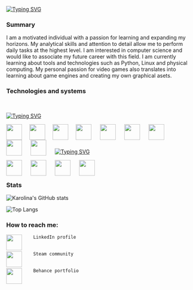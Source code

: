 
<!-- <p align="center">
  <img width="300" height="300" src="https://user-images.githubusercontent.com/68974023/208530672-9149f879-4404-4a70-9a2c-4a17f8c02a22.png">
</p> -->
  



[![Typing SVG](https://readme-typing-svg.demolab.com?font=consolas&weight=500&size=60&pause=1000&color=000000AA&background=7BA1F100&center=true&vCenter=true&width=435&lines=Karolina+Sas)](https://git.io/typing-svg)

<h3> Summary </h3>


I am a motivated individual with a passion for learning and expanding my horizons. 
My analytical skills and attention to detail allow me to perform daily tasks at the highest level. 
I am interested in computer science and would like to associate my future career with this field.
I am currently learning about tools and technologies such as Python, Linux and physical computing. 
My personal passion for video games also translates into learning about game engines and creating my own graphical asets.

<h3> Technologies and systems </h3><br />

[![Typing SVG](https://readme-typing-svg.demolab.com?font=consolas&weight=500&pause=1000&color=7BA1F1&center=true&vCenter=true&width=435&lines=Operating+systems)](https://git.io/typing-svg)

<p align="center">
<img align="left" img height="42" width="42" style="margin-right: 20px;" src="https://cdn.simpleicons.org/Linux/E582D8" /> 
<img align="left" img height="42" width="42" style="margin-right: 20px;" src="https://cdn.simpleicons.org/Windows/E582D8" /> 
<img align="left" img height="42" width="42" style="margin-right: 20px;"  src="https://cdn.simpleicons.org/Raspberrypi/E582D8" />
<img align="left" img height="42" width="42" style="padding-right:20px;"  src="https://cdn.simpleicons.org/Python/E582D8" />
<img align="left" img height="42" width="42" style="padding-right:20px;"  src="https://cdn.simpleicons.org/mySQL/E582D8" />
<img align="left" img height="42" width="42" style="padding-right:20px;"  src="https://cdn.simpleicons.org/CSS3/E582D8" />
<img align="left" img height="42" width="42" style="padding-right:20px;"  src="https://cdn.simpleicons.org/HTML5/E582D8" />
<img align="left" img height="42" width="42" style="padding-right:20px;"  src="https://cdn.simpleicons.org/Wireshark/E582D8" />
<img align="left" img height="42" width="42" style="padding-right:20px;"  src="https://cdn.simpleicons.org/Unity/E582D8" />
 </p>



<br /><br />
<br />



[![Typing SVG](https://readme-typing-svg.demolab.com?font=consolas&weight=500&pause=1000&color=7BA1F1&center=true&vCenter=true&width=435&lines=Python+HTML+CSS)](https://git.io/typing-svg)

<img align="left" img height="42" width="42" style="padding-right:20px;"  src="https://cdn.simpleicons.org/Python/E582D8" />
<img align="left" img height="42" width="42" style="padding-right:20px;"  src="https://cdn.simpleicons.org/mySQL/E582D8" />
<img align="left" img height="42" width="42" style="padding-right:20px;"  src="https://cdn.simpleicons.org/CSS3/E582D8" />
<img align="left" img height="42" width="42" style="padding-right:20px;"  src="https://cdn.simpleicons.org/HTML5/E582D8" />

<br />
  
<br />
 <h3>Stats</h3>


![Karolina's GitHub stats](https://github-readme-stats.vercel.app/api?username=karolina-sas&show_icons=true&theme=cobalt)


![Top Langs](https://github-readme-stats.vercel.app/api/top-langs/?username=karolina-sas&theme=cobalt)



<h3>How to reach me:</h3>

[<img align="left" img height="42" width="42" style="padding-right:20px;"  src="https://cdn.simpleicons.org/Linkedin/7BA1F1" />](https://www.linkedin.com/in/https://www.linkedin.com/in/karolina-sas//) ``` LinkedIn profile```
<br/><br/>
 
[<img align="left" img height="42" width="42" style="padding-right:20px;"  src="https://cdn.simpleicons.org/Steam/7BA1F1" />](https://steamcommunity.com/profiles/76561198830860627/) ``` Steam community``` 
<br/><br/>
 
[<img align="left" img height="42" width="42" style="padding-right:20px;"  src="https://cdn.simpleicons.org/Behance/7BA1F1" />](https://www.behance.net/karolinasas/projects)  ``` Behance portfolio``` 





 
<!--
**Karolina-Sas/Karolina-Sas** is a ✨ _special_ ✨ repository because its `README.md` (this file) appears on your GitHub profile.

Here are some ideas to get you started:



- 🔭 I’m currently working on ...
- 🌱 I’m currently learning ...
- 👯 I’m looking to collaborate on ...
- 🤔 I’m looking for help with ...
- 💬 Ask me about ...
- 📫 How to reach me: ...
- 😄 Pronouns: ...
- ⚡ Fun fact: ...
-->
